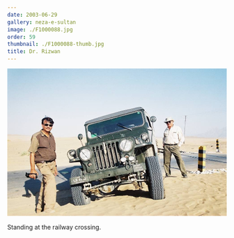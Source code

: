 ```yaml
---
date: 2003-06-29
gallery: neza-e-sultan
image: ./F1000088.jpg
order: 59
thumbnail: ./F1000088-thumb.jpg
title: Dr. Rizwan
---
```


![Dr. Rizwan](./F1000088.jpg)

Standing at the railway crossing.